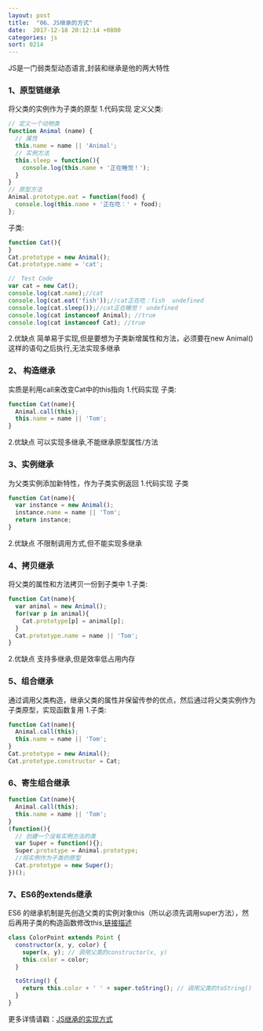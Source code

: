 ```yaml
---
layout: post
title:  "06、JS继承的方式"
date:  2017-12-18 20:12:14 +0800
categories: js
sort: 0214
---
```


JS是一门弱类型动态语言,封装和继承是他的两大特性

### 1、原型链继承

将父类的实例作为子类的原型
1.代码实现
定义父类:

```js
// 定义一个动物类
function Animal (name) {
  // 属性
  this.name = name || 'Animal';
  // 实例方法
  this.sleep = function(){
    console.log(this.name + '正在睡觉！');
  }
}
// 原型方法
Animal.prototype.eat = function(food) {
  console.log(this.name + '正在吃：' + food);
};
```

子类:

```js
function Cat(){ 
}
Cat.prototype = new Animal();
Cat.prototype.name = 'cat';

//　Test Code
var cat = new Cat();
console.log(cat.name);//cat
console.log(cat.eat('fish'));//cat正在吃：fish  undefined
console.log(cat.sleep());//cat正在睡觉！ undefined
console.log(cat instanceof Animal); //true 
console.log(cat instanceof Cat); //true
```

2.优缺点
简单易于实现,但是要想为子类新增属性和方法，必须要在new Animal()这样的语句之后执行,无法实现多继承

### 2、 构造继承

实质是利用call来改变Cat中的this指向
1.代码实现
子类:

```js
function Cat(name){
  Animal.call(this);
  this.name = name || 'Tom';
}
```

2.优缺点
可以实现多继承,不能继承原型属性/方法

### 3、实例继承

为父类实例添加新特性，作为子类实例返回
1.代码实现
子类

```js
function Cat(name){
  var instance = new Animal();
  instance.name = name || 'Tom';
  return instance;
}
```

2.优缺点
不限制调用方式,但不能实现多继承

### 4、拷贝继承

将父类的属性和方法拷贝一份到子类中
1.子类:

```js
function Cat(name){
  var animal = new Animal();
  for(var p in animal){
    Cat.prototype[p] = animal[p];
  }
  Cat.prototype.name = name || 'Tom';
}
```

2.优缺点
支持多继承,但是效率低占用内存

### 5、组合继承

通过调用父类构造，继承父类的属性并保留传参的优点，然后通过将父类实例作为子类原型，实现函数复用
1.子类:

```js
function Cat(name){
  Animal.call(this);
  this.name = name || 'Tom';
}
Cat.prototype = new Animal();
Cat.prototype.constructor = Cat;
```

### 6、寄生组合继承

```js
function Cat(name){
  Animal.call(this);
  this.name = name || 'Tom';
}
(function(){
  // 创建一个没有实例方法的类
  var Super = function(){};
  Super.prototype = Animal.prototype;
  //将实例作为子类的原型
  Cat.prototype = new Super();
})();
```

### 7、ES6的extends继承

ES6 的继承机制是先创造父类的实例对象this（所以必须先调用super方法），然后再用子类的构造函数修改this,[链接描述](http://es6.ruanyifeng.com/#docs/class-extends)

```js
class ColorPoint extends Point {
  constructor(x, y, color) {
    super(x, y); // 调用父类的constructor(x, y)
    this.color = color;
  }

  toString() {
    return this.color + ' ' + super.toString(); // 调用父类的toString()
  }
}   
```

更多详情请戳：[JS继承的实现方式](https://www.cnblogs.com/humin/p/4556820.html#undefined)